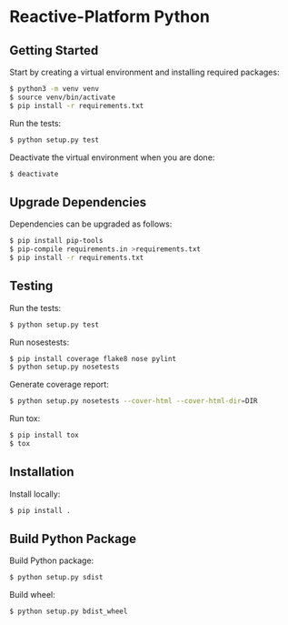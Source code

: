 # Reactive-Platform Python

## Getting Started

Start by creating a virtual environment and installing required packages:

```bash
$ python3 -m venv venv
$ source venv/bin/activate
$ pip install -r requirements.txt
```

Run the tests:

```bash
$ python setup.py test
```

Deactivate the virtual environment when you are done:

```bash
$ deactivate
```

## Upgrade Dependencies

Dependencies can be upgraded as follows:

```bash
$ pip install pip-tools
$ pip-compile requirements.in >requirements.txt
$ pip install -r requirements.txt
```

## Testing

Run the tests:

```bash
$ python setup.py test
```

Run nosestests:

```bash
$ pip install coverage flake8 nose pylint
$ python setup.py nosetests
```

Generate coverage report:

```bash
$ python setup.py nosetests --cover-html --cover-html-dir=DIR
```

Run tox:

```bash
$ pip install tox
$ tox
```

## Installation

Install locally:

```bash
$ pip install .
```

## Build Python Package

Build Python package:

```bash
$ python setup.py sdist
```

Build wheel:

```bash
$ python setup.py bdist_wheel
```

